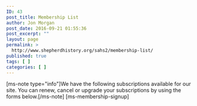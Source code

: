 ```yaml
---
ID: 43
post_title: Membership List
author: Jon Morgan
post_date: 2016-09-21 01:55:36
post_excerpt: ""
layout: page
permalink: >
  http://www.shepherdhistory.org/sahs2/membership-list/
published: true
tags: [ ]
categories: [ ]
---
```

[ms-note type="info"]We have the following subscriptions available for our site. You can renew, cancel or upgrade your subscriptions by using the forms below.[/ms-note]
[ms-membership-signup]